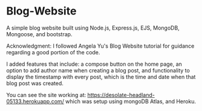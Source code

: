 # Blog-Website
A simple blog website built using Node.js, Express.js, EJS, MongoDB, Mongoose, and bootstrap. 

Acknowledgment: I followed Angela Yu's Blog Website tutorial for guidance regarding a good portion of the code. 

I added features that include: a compose button on the home page, an option to add author name when creating a blog post, and functionality to display the timestamp with every post, which is the time and date when that blog post was created.

You can see the site working at:
https://desolate-headland-05133.herokuapp.com/
which was setup using mongoDB Atlas, and Heroku.
